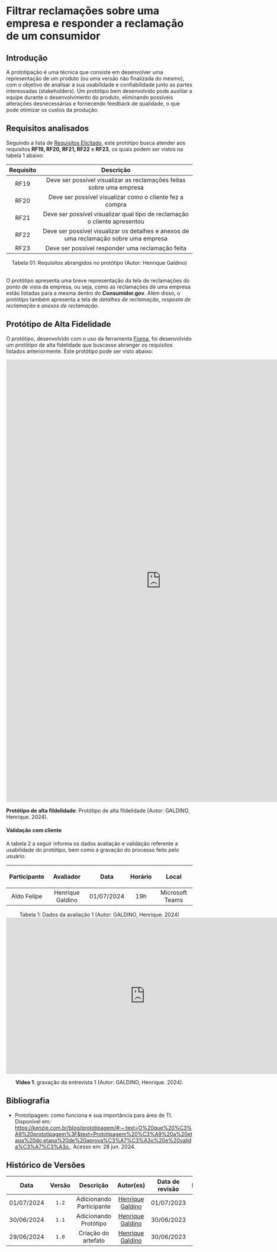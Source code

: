 # Filtrar reclamações sobre uma empresa e responder a reclamação de um consumidor

## Introdução

A prototipação é uma técnica que consiste em desenvolver uma representação de um produto (ou uma versão não finalizada do mesmo), com o objetivo de analisar a sua usabilidade e confiabilidade junto as partes interessadas (stakeholders). Um protótipo bem desenvolvido pode auxiliar a equipe durante o desenvolvimento do produto, eliminando possíveis alterações desnecessárias e fornecendo feedback de qualidade, o que pode otimizar os custos da produção.

## Requisitos analisados

Seguindo a lista de [Requisitos Elicitado](https://requisitos-de-software.github.io/2024.1-Consumidor.gov/Elicitação/requisitos-elicitados/), este protótipo busca atender aos requisitos **RF19, RF20, RF21, RF22** e **RF23**, os quais podem ser vistos na tabela 1 abaixo:

| Requisito | Descrição |
| :-------: | :-------: |
| RF19 | Deve ser possível visualizar as reclamações feitas sobre uma empresa |
| RF20 | Deve ser possível visualizar como o cliente fez a compra |
| RF21 | Deve ser possível visualizar qual tipo de reclamação o cliente apresentou |
| RF22 | Deve ser possível visualizar os detalhes e anexos de uma reclamação sobre uma empresa |
| RF23 | Deve ser possível responder uma reclamação feita |

<div align="center">
<figcaption align="center">Tabela 01: Requisitos abrangidos no protótipo (Autor: Henrique Galdino)</figcaption>
</div>
<br/>

O protótipo apresenta uma breve representação da tela de reclamações do ponto de vista da empresa, ou seja, como as reclamações de uma empresa estão listadas para a mesma dentro do **Consumidor.gov**. Além disso, o protótipo também apresenta a tela de *detalhes de reclamação*, *resposta de reclamação* e *anexos de reclamação*.

## Protótipo de Alta Fidelidade

O protótipo, desenvolvido com o uso da ferramenta [Figma](https://requisitos-de-software.github.io/2024.1-Consumidor.gov/Planejamento/ferramentas/#2-lista-de-ferramentas-utilizadas), foi desenvolvido um protótipo de alta fidelidade que buscasse abranger os requisitos listados anteriormente. Este protótipo pode ser visto abaixo:
  
<iframe style="border: 1px solid rgba(0, 0, 0, 0.1);" width="834" height="1194" src="https://www.figma.com/embed?embed_host=share&url=https%3A%2F%2Fwww.figma.com%2Fproto%2FDK5hEGNw7fSRsQPwzz15Pv%2FReclama%25C3%25A7%25C3%25B5es-EMPRESA%3Fnode-id%3D30-111%26t%3DbawDKX4jJmGVh9p3-1%26scaling%3Dmin-zoom%26content-scaling%3Dfixed%26page-id%3D0%253A1%26starting-point-node-id%3D30%253A111" allowfullscreen></iframe>

<p> <b>Protótipo de alta fildelidade</b>: Protótipo de alta fildelidade (Autor: GALDINO, Henrique. 2024).</p>

#### Validação com cliente
A tabela 2 a seguir informa os dados avaliação e validação referente a usabilidade do protótipo, bem como a gravação do processo feito pelo usuário.

| <p align="center">Participante</p> | <p align="center">Avaliador</p> | <p align="center">Data</p> | <p align="center">Horário</p> | <p align="center">Local</p> |
| :----------: | :-------: | :--: | :-----: | :---: |
| Aldo Felipe | Henrique Galdino  | 01/07/2024 | 19h | Microsoft Teams |
<figcaption align='center'> Tabela 1: Dados da avaliação 1 (Autor: GALDINO, Henrique. 2024)</figcaption>

<iframe width="750" height="422" src="https://www.youtube.com/embed/K4xbAje3134" title="Validação protótipo Henrique" frameborder="0" allow="accelerometer; autoplay; clipboard-write; encrypted-media; gyroscope; picture-in-picture" allowfullscreen></iframe>

<div align="center">
<p> <b>Vídeo 1</b>: gravação da entrevista 1 (Autor: GALDINO, Henrique. 2024).</p>
</div>


## Bibliografia
- Prototipagem: como funciona e sua importância para área de TI.  Disponível em: <https://kenzie.com.br/blog/prototipagem/#:~:text=O%20que%20%C3%A9%20prototipagem%3F&text=Prototipagem%20%C3%A9%20a%20etapa%20do,etapa%20de%20aprova%C3%A7%C3%A3o%20e%20valida%C3%A7%C3%A3o.>. Acesso em: 28 jun. 2024.

## Histórico de Versões
| Data | Versão | Descrição | Autor(es) | Data de revisão | Revisor(es) |
| :-: | :-: | :-: | :-: | :-: | :-: |
| 01/07/2024 | `1.2` | Adicionando Participante | [Henrique Galdino](https://github.com/hgaldino05) | 01/07/2023 | [Júlio César](https://github.com/Julio1099) |
| 30/06/2024 | `1.1` | Adicionando Protótipo | [Henrique Galdino](https://github.com/hgaldino05) | 30/06/2023 | [Júlio César](https://github.com/Julio1099) |
| 29/06/2024 | `1.0` | Criação do artefato | [Henrique Galdino](https://github.com/hgaldino05) | 30/06/2023 | [Júlio César](https://github.com/Julio1099) |
